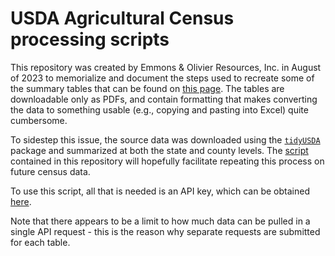 # USDA Agricultural Census processing scripts

This repository was created by Emmons & Olivier Resources, Inc. in August of 2023 to memorialize and document the steps used to recreate some of the summary tables that can be found on [this page](https://www.nass.usda.gov/Publications/AgCensus/2017/Full_Report/Volume_1,_Chapter_2_County_Level/Minnesota/). The tables are downloadable only as PDFs, and contain formatting that makes converting the data to something usable (e.g., copying and pasting into Excel) quite cumbersome. 

To sidestep this issue, the source data was downloaded using the [`tidyUSDA`](https://github.com/bradlindblad/tidyUSDA/) package and summarized at both the state and county levels. The [script](recreate-summary-tables.R) contained in this repository will hopefully facilitate repeating this process on future census data. 

To use this script, all that is needed is an API key, which can be obtained [here](https://quickstats.nass.usda.gov/api/). 

Note that there appears to be a limit to how much data can be pulled in a single API request - this is the reason why separate requests are submitted for each table. 
